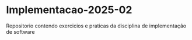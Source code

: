 # Implementacao-2025-02
Repositorio contendo exercicios e praticas da disciplina de implementação de software
